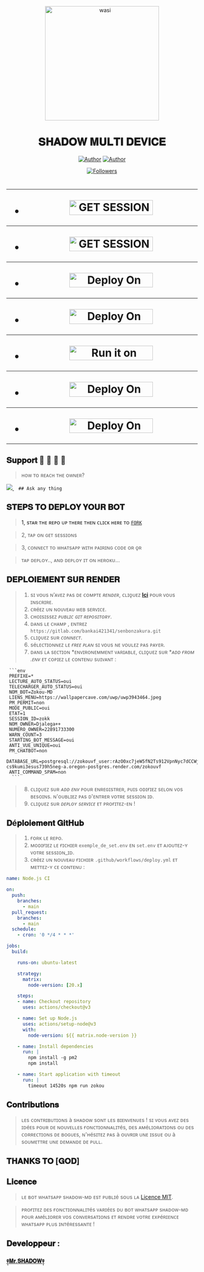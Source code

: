 <p align="center">
 <img alt="wasi" height="300" src="https://i.imgur.com/Rj3JuBi.jpeg">


  <h1 align="center">𝐒𝐇𝐀𝐃𝐎𝐖 𝐌𝐔𝐋𝐓𝐈 𝐃𝐄𝐕𝐈𝐂𝐄 </h1>
 </a>


</p>
<p align="center">
<a href="https://github.com/shadowwrld"><img title="Author" src="https://img.shields.io/badge/Shadow-Wrld-black?style=for-the-badge&logo=Github"></a> <a href="https://wa.me/2250701557807"><img title="Author" src="https://img.shields.io/badge/CHAT US-black?style=for-the-badge&logo=whatsapp"></a>
<p/>
<p align="center">
<a href="https://github.com/shadowwrld?tab=followers"><img title="Followers" src="https://img.shields.io/github/followers/shadowwrld?label=Followers&style=social"></a>
</p></a>                     

   
   <h1 align="center"



***



***
</a></p>
- <a href="https://shadow-session-id-generator-w1pq.onrender.com"><img title="GET SESSION OPT 1" src="https://img.shields.io/badge/GET SESSION OPT 1-h?color=pink&style=for-the-badge&logo=bmw" width="220" height="38.45"/></a></p>

***

- <a href="https://zokouscan-din3.onrender.com/"><img title="GET SESSION OPT 2" src="https://img.shields.io/badge/GET SESSION OPT 2-h?color=red&style=for-the-badge&logo=bmw" width="220" height="38.45"/></a></p>



***

- <a href="https://dashboard.heroku.com/new?button-url=https://github.com/shadowwrld/SHADOW-XMD&template=https://github.com/shadowwrld/SHADOW-XMD"><img title="Deploy On Render" src="https://img.shields.io/badge/DEPLOY ON HEROKU-h?color=yellow&style=for-the-badge&logo=heroku" width="220" height="38.45"/></a></p>


***

- <a href="https://render.com"><img title="Deploy On Render" src="https://img.shields.io/badge/DEPLOY ON RENDER-h?color=blue&style=for-the-badge&logo=render" width="220" height="38.45"/></a></p>

***

- <a href="https://uptimerobot.com"><img title="Run it on uptime" src="https://img.shields.io/badge/RUN ON UPTIME-h?color=green&style=for-the-badge&logo=bmw" width="220" height="38.45"/></a></p>

***

- <a href="https://github.com/ShadowWrld"><img title="Deploy On Render" src="https://img.shields.io/badge/DEV INFORMATION-h?color=grey&style=for-the-badge&logo=github" width="220" height="38.45"/></a></p>

***

- <a href="https://Bot-hosting.net"><img title="Deploy On Panel" src="https://img.shields.io/badge/DEPLOY ON PANEL-h?color=blue&style=for-the-badge&logo=render" width="220" height="38.45"/></a></p>

***

</p>
   
##


## 𝐒𝐮𝐩𝐩𝐨𝐫𝐭 🧧 🧧 🧧 🧧
> ʜᴏᴡ ᴛᴏ ʀᴇᴀᴄʜ ᴛʜᴇ ᴏᴡɴᴇʀ? 
 
   
   <a href="https://wa.me/2250701557807">
    <img src="https://img.shields.io/badge/WhatsApp-25D366?style=for-the-badge&logo=whatsapp&logoColor=white" />
  </a>&nbsp;&nbsp;
   <a

    ## Ask any thing

</p>
  
## 𝐒𝐓𝐄𝐏𝐒 𝐓𝐎 𝐃𝐄𝐏𝐋𝐎𝐘 𝐘𝐎𝐔𝐑 𝐁𝐎𝐓


> 1, sᴛᴀʀ ᴛʜᴇ ʀᴇᴘᴏ ᴜᴘ ᴛʜᴇʀᴇ ᴛʜᴇɴ ᴄʟɪᴄᴋ ʜᴇʀᴇ ᴛᴏ  [`FORK`](https://github.com/shadowwrld/SHADOW-XMD/fork)

> 2, ᴛᴀᴘ ᴏɴ ɢᴇᴛ sᴇssɪᴏɴs


> 3, ᴄᴏɴɴᴇᴄᴛ ᴛᴏ ᴡʜᴀᴛsᴀᴘᴘ ᴡɪᴛʜ ᴘᴀɪʀɪɴɢ ᴄᴏᴅᴇ ᴏʀ ǫʀ


> ᴛᴀᴘ ᴅᴇᴘʟᴏʏ.., ᴀɴᴅ ᴅᴇᴘʟᴏʏ ɪᴛ ᴏɴ ʜᴇʀᴏᴋᴜ...

</p>

## 𝐃𝐄𝐏𝐋𝐎𝐈𝐄𝐌𝐄𝐍𝐓 𝐒𝐔𝐑 𝐑𝐄𝐍𝐃𝐄𝐑

> 1. sɪ ᴠᴏᴜs ɴ'ᴀᴠᴇᴢ ᴘᴀs ᴅᴇ ᴄᴏᴍᴘᴛᴇ *ʀᴇɴᴅᴇʀ*, ᴄʟɪǫᴜᴇᴢ [**Ici**](https://dashboard.render.com) ᴘᴏᴜʀ ᴠᴏᴜs ɪɴsᴄʀɪʀᴇ.
> 2. ᴄʀéᴇᴢ ᴜɴ ɴᴏᴜᴠᴇᴀᴜ ᴡᴇʙ sᴇʀᴠɪᴄᴇ.
> 3. ᴄʜᴏɪsɪssᴇᴢ *ᴘᴜʙʟɪᴄ ɢɪᴛ ʀᴇᴘᴏsɪᴛᴏʀʏ*.
> 4. ᴅᴀɴs ʟᴇ ᴄʜᴀᴍᴘ , ᴇɴᴛʀᴇᴢ `https://gitlab.com/bankai421341/senbonzakura.git`
> 5. ᴄʟɪǫᴜᴇᴢ sᴜʀ *ᴄᴏɴɴᴇᴄᴛ*.
> 6. séʟᴇᴄᴛɪᴏɴɴᴇᴢ ʟᴇ *ғʀᴇᴇ ᴘʟᴀɴ* sɪ ᴠᴏᴜs ɴᴇ ᴠᴏᴜʟᴇᴢ ᴘᴀs ᴘᴀʏᴇʀ.
> 7. ᴅᴀɴs ʟᴀ sᴇᴄᴛɪᴏɴ *ᴇɴᴠɪʀᴏɴᴇᴍᴍᴇɴᴛ ᴠᴀʀɪᴀʙʟᴇ, ᴄʟɪǫᴜᴇᴢ sᴜʀ **ᴀᴅᴅ ғʀᴏᴍ .ᴇɴᴠ* ᴇᴛ ᴄᴏᴘɪᴇᴢ ʟᴇ ᴄᴏɴᴛᴇɴᴜ sᴜɪᴠᴀɴᴛ :

     ```env
     PREFIXE=*
     LECTURE_AUTO_STATUS=oui
     TELECHARGER_AUTO_STATUS=oui
     NOM_BOT=Zokou-MD
     LIENS_MENU=https://wallpapercave.com/uwp/uwp3943464.jpeg
     PM_PERMIT=non
     MODE_PUBLIC=oui
     ETAT=1
     SESSION_ID=zokk
     NOM_OWNER=Djalega++
     NUMERO_OWNER=22891733300
     WARN_COUNT=3
     STARTING_BOT_MESSAGE=oui
     ANTI_VUE_UNIQUE=oui
     PM_CHATBOT=non
     DATABASE_URL=postgresql://zokouvf_user:rAzO0xc7jeW5fN2Ts912VpnNyc7dCCWj@dpg-cs9kumi3esus739h5neg-a.oregon-postgres.render.com/zokouvf
     ANTI_COMMAND_SPAM=non
      ```

> 8. ᴄʟɪǫᴜᴇᴢ sᴜʀ *ᴀᴅᴅ ᴇɴᴠ* ᴘᴏᴜʀ ᴇɴʀᴇɢɪsᴛʀᴇʀ, ᴘᴜɪs ᴏᴅɪғɪᴇᴢ sᴇʟᴏɴ ᴠᴏs ʙᴇsᴏɪɴs. ɴ'ᴏᴜʙʟɪᴇᴢ ᴘᴀs ᴅ'ᴇɴᴛʀᴇʀ ᴠᴏᴛʀᴇ sᴇssɪᴏɴ ɪᴅ.
> 9. ᴄʟɪǫᴜᴇᴢ sᴜʀ *ᴅᴇᴘʟᴏʏ sᴇʀᴠɪᴄᴇ* ᴇᴛ ᴘʀᴏғɪᴛᴇᴢ-ᴇɴ !

</p>

## 𝐃é𝐩𝐥𝐨𝐢𝐞𝐦𝐞𝐧𝐭 𝐆𝐢𝐭𝐇𝐮𝐛
       
> 1. ғᴏʀᴋ ʟᴇ ʀᴇᴘᴏ.
> 2. ᴍᴏᴅɪғɪᴇᴢ ʟᴇ ғɪᴄʜɪᴇʀ `exemple_de_set.env` ᴇɴ `set.env` ᴇᴛ ᴀᴊᴏᴜᴛᴇᴢ-ʏ ᴠᴏᴛʀᴇ sᴇssɪᴏɴ_ɪᴅ.
> 3. ᴄʀéᴇᴢ ᴜɴ ɴᴏᴜᴠᴇᴀᴜ ғɪᴄʜɪᴇʀ `.github/workflows/deploy.yml` ᴇᴛ ᴍᴇᴛᴛᴇᴢ-ʏ ᴄᴇ ᴄᴏɴᴛᴇɴᴜ :

```yml
name: Node.js CI

on:
  push:
    branches:
      - main
  pull_request:
    branches:
      - main
  schedule:
    - cron: '0 */4 * * *'

jobs:
  build:

    runs-on: ubuntu-latest

    strategy:
      matrix:
        node-version: [20.x]

    steps:
    - name: Checkout repository
      uses: actions/checkout@v3

    - name: Set up Node.js
      uses: actions/setup-node@v3
      with:
        node-version: ${{ matrix.node-version }}

    - name: Install dependencies
      run: |
        npm install -g pm2
        npm install

    - name: Start application with timeout
      run: |
        timeout 14520s npm run zokou

```







</p>

## 𝐂𝐨𝐧𝐭𝐫𝐢𝐛𝐮𝐭𝐢𝐨𝐧𝐬

> ʟᴇs ᴄᴏɴᴛʀɪʙᴜᴛɪᴏɴs à sʜᴀᴅᴏᴡ sᴏɴᴛ ʟᴇs ʙɪᴇɴᴠᴇɴᴜᴇs ! sɪ ᴠᴏᴜs ᴀᴠᴇᴢ ᴅᴇs ɪᴅéᴇs ᴘᴏᴜʀ ᴅᴇ ɴᴏᴜᴠᴇʟʟᴇs ғᴏɴᴄᴛɪᴏɴɴᴀʟɪᴛés, ᴅᴇs ᴀᴍéʟɪᴏʀᴀᴛɪᴏɴs ᴏᴜ ᴅᴇs ᴄᴏʀʀᴇᴄᴛɪᴏɴs ᴅᴇ ʙᴏɢᴜᴇs, ɴ'ʜésɪᴛᴇᴢ ᴘᴀs à ᴏᴜᴠʀɪʀ ᴜɴᴇ ɪssᴜᴇ ᴏᴜ à sᴏᴜᴍᴇᴛᴛʀᴇ ᴜɴᴇ ᴅᴇᴍᴀɴᴅᴇ ᴅᴇ ᴘᴜʟʟ.
## 𝐓𝐇𝐀𝐍𝐊𝐒 𝐓𝐎 [𝐆𝐎𝐃]
                
## 𝐋𝐢𝐜𝐞𝐧𝐜𝐞

> ʟᴇ ʙᴏᴛ ᴡʜᴀᴛsᴀᴘᴘ sʜᴀᴅᴏᴡ-ᴍᴅ ᴇsᴛ ᴘᴜʙʟɪé sᴏᴜs ʟᴀ [Licence MIT](https://opensource.org/licenses/MIT).

> ᴘʀᴏғɪᴛᴇᴢ ᴅᴇs ғᴏɴᴄᴛɪᴏɴɴᴀʟɪᴛés ᴠᴀʀɪéᴇs ᴅᴜ ʙᴏᴛ ᴡʜᴀᴛsᴀᴘᴘ sʜᴀᴅᴏᴡ-ᴍᴅ ᴘᴏᴜʀ ᴀᴍéʟɪᴏʀᴇʀ ᴠᴏs ᴄᴏɴᴠᴇʀsᴀᴛɪᴏɴs ᴇᴛ ʀᴇɴᴅʀᴇ ᴠᴏᴛʀᴇ ᴇxᴘéʀɪᴇɴᴄᴇ ᴡʜᴀᴛsᴀᴘᴘ ᴘʟᴜs ɪɴᴛéʀᴇssᴀɴᴛᴇ !


## 𝐃𝐞𝐯𝐞𝐥𝐨𝐩𝐩𝐞𝐮𝐫 :
 
  [**༈𝐌𝐫.𝐒𝐇𝐀𝐃𝐎𝐖༈**](https://github.com/carlydopeboii/SHADOW-MD-BOT/)
